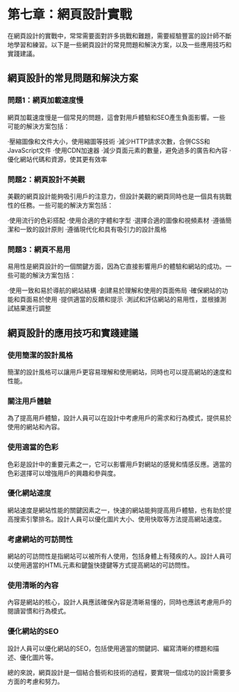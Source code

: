 # 第七章：網頁設計實戰
在網頁設計的實戰中，常常需要面對許多挑戰和難題，需要經驗豐富的設計師不斷地學習和練習。以下是一些網頁設計的常見問題和解決方案，以及一些應用技巧和實踐建議。

## 網頁設計的常見問題和解決方案

### 問題1：網頁加載速度慢
網頁加載速度慢是一個常見的問題，這會對用戶體驗和SEO產生負面影響。一些可能的解決方案包括：

·壓縮圖像和文件大小，使用縮圖等技術
·減少HTTP請求次數，合併CSS和JavaScript文件
·使用CDN加速器
·減少頁面元素的數量，避免過多的廣告和內容
·優化網站代碼和資源，使其更有效率

### 問題2：網頁設計不美觀
美觀的網頁設計能夠吸引用戶的注意力，但設計美觀的網頁同時也是一個具有挑戰性的任務。一些可能的解決方案包括：

·使用流行的色彩搭配
·使用合適的字體和字型
·選擇合適的圖像和視頻素材
·遵循簡潔和一致的設計原則
·遵循現代化和具有吸引力的設計風格

### 問題3：網頁不易用
易用性是網頁設計的一個關鍵方面，因為它直接影響用戶的體驗和網站的成功。一些可能的解決方案包括：

·使用一致和易於導航的網站結構
·創建易於理解和使用的頁面佈局
·確保網站的功能和頁面易於使用
·提供適當的反饋和提示
·測試和評估網站的易用性，並根據測試結果進行調整

## 網頁設計的應用技巧和實踐建議

### 使用簡潔的設計風格
簡潔的設計風格可以讓用戶更容易理解和使用網站，同時也可以提高網站的速度和性能。

### 關注用戶體驗
為了提高用戶體驗，設計人員可以在設計中考慮用戶的需求和行為模式，提供易於使用的網站和內容。

### 使用適當的色彩
色彩是設計中的重要元素之一，它可以影響用戶對網站的感覺和情感反應。適當的色彩選擇可以增強用戶的興趣和參與度。

### 優化網站速度
網站速度是網站性能的關鍵因素之一，快速的網站能夠提高用戶體驗，也有助於提高搜索引擎排名。設計人員可以優化圖片大小、使用快取等方法提高網站速度。

### 考慮網站的可訪問性
網站的可訪問性是指網站可以被所有人使用，包括身體上有殘疾的人。設計人員可以使用適當的HTML元素和鍵盤快捷鍵等方式提高網站的可訪問性。

### 使用清晰的內容
內容是網站的核心，設計人員應該確保內容是清晰易懂的，同時也應該考慮用戶的閱讀習慣和行為模式。

### 優化網站的SEO
設計人員可以優化網站的SEO，包括使用適當的關鍵詞、編寫清晰的標題和描述、優化圖片等。

總的來說，網頁設計是一個結合藝術和技術的過程，要實現一個成功的設計需要多方面的考慮和努力。